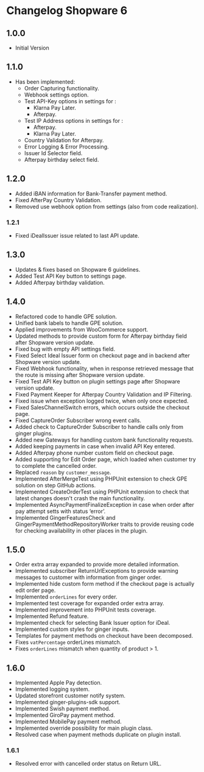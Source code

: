 # Changelog Shopware 6

## 1.0.0 

* Initial Version

## 1.1.0

* Has been implemented: 
    * Order Capturing functionality.
    * Webhook settings option.
    * Test API-Key options in settings for : 
        * Klarna Pay Later.
        * Afterpay.
    * Test IP Address options in settings for : 
        * Afterpay.
        * Klarna Pay Later.
    * Country Validation for Afterpay.
    * Error Logging & Error Processing.
    * Issuer Id Selector field.
    * Afterpay birthday select field.

## 1.2.0

* Added iBAN information for Bank-Transfer payment method.
* Fixed AfterPay Country Validation. 
* Removed use webhook option from settings (also from code realization).

### 1.2.1

* Fixed iDealIssuer issue related to last API update.
  
## 1.3.0

* Updates & fixes based on Shopware 6 guidelines.
* Added Test API Key button to settings page.
* Added Afterpay birthday validation.

## 1.4.0 

* Refactored code to handle GPE solution. 
* Unified bank labels to handle GPE solution.
* Applied improvements from WooCommerce support.
* Updated methods to provide custom form for Afterpay birthday field after Shopware version update.
* Fixed bug with empty API settings field. 
* Fixed Select Ideal Issuer form on checkout page and in backend after Shopware version update.
* Fixed Webhook functionality, when in response retrieved message that the route is missing after Shopware version update.
* Fixed Test API Key button on plugin settings page after Shopware version update.
* Fixed Payment Keeper for Afterpay Country Validation and IP Filtering.
* Fixed issue when exception logged twice, when only once expected.
* Fixed SalesChannelSwitch errors, which occurs outside the checkout page.
* Fixed CaptureOrder Subscriber wrong event calls.
* Added check to CaptureOrder Subscriber to handle calls only from ginger plugins.
* Added new Gateways for handling custom bank functionality requests.
* Added keeping payments in case when invalid API Key entered.
* Added Afterpay phone number custom field on checkout page. 
* Added supporting for Edit Order page, which loaded when customer try to complete the cancelled order.
* Replaced `reason` by `customer_message`.
* Implemented AfterMergeTest using PHPUnit extension to check GPE solution on step GitHub actions.
* Implemented CreateOrderTest using PHPUnit extension to check that latest changes doesn't crash the main functionality.
* Implemented AsyncPaymentFinalizeException in case when order after pay attempt setts with status ‘error’.
* Implemented GingerFeaturesCheck and GingerPaymentMethodRepositoryWorker traits to provide reusing code for checking availability in other places in the plugin.

## 1.5.0

* Order extra array expanded to provide more detailed information.
* Implemented subscriber ReturnUrlExceptions to provide warning messages to customer with information from ginger order.
* Implemented hide custom form method if the checkout page is actually edit order page. 
* Implemented `orderLines` for every order.
* Implemented test coverage for expanded order extra array.
* Implemented improvement into PHPUnit tests coverage.
* Implemented Refund feature.
* Implemented check for selecting Bank Issuer option for iDeal.
* Implemented custom styles for ginger inputs.
* Templates for payment methods on checkout have been decomposed.
* Fixes `vatPercentage` orderLines mismatch.
* Fixes `orderLines` mismatch when quantity of product > 1.

## 1.6.0

* Implemented Apple Pay detection.
* Implemented logging system.
* Updated storefront customer notify system.
* Implemented ginger-plugins-sdk support.
* Implemented Swish payment method.
* Implemented GiroPay payment method.
* Implemented MobilePay payment method.
* Implemented override possibility for main plugin class.
* Resolved case when payment methods duplicate on plugin install.

### 1.6.1

* Resolved error with cancelled order status on Return URL.